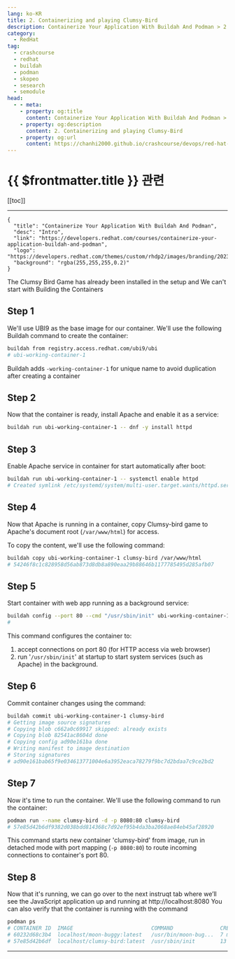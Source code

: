 ```yaml
---
lang: ko-KR
title: 2. Containerizing and playing Clumsy-Bird
description: Containerize Your Application With Buildah And Podman > 2. Containerizing and playing Clumsy-Bird
category:
  - RedHat
tag: 
  - crashcourse
  - redhat
  - buildah
  - podman
  - skopeo
  - sesearch
  - semodule
head:
  - - meta:
    - property: og:title
      content: Containerize Your Application With Buildah And Podman > 2. Containerizing and playing Clumsy-Bird
    - property: og:description
      content: 2. Containerizing and playing Clumsy-Bird
    - property: og:url
      content: https://chanhi2000.github.io/crashcourse/devops/red-hat-containerize-your-application-w-buildah-and-podman/02.html
---
```


# {{ $frontmatter.title }} 관련
[[toc]]

---

```component VPCard
{
  "title": "Containerize Your Application With Buildah And Podman",
  "desc": "Intro",
  "link": "https://developers.redhat.com/courses/containerize-your-application-buildah-and-podman",
  "logo": "https://developers.redhat.com/themes/custom/rhdp2/images/branding/2023_RHDLogo_black_text.svg",
  "background": "rgba(255,255,255,0.2)"
}
```

The Clumsy Bird Game has already been installed in the setup and We can't start with Building the Containers

## Step 1

We'll use UBI9 as the base image for our container. We'll use the following Buildah command to create the container:

```sh
buildah from registry.access.redhat.com/ubi9/ubi
# ubi-working-container-1
```

Buildah adds `-working-container-1` for unique name to avoid duplication after creating a container

## Step 2

Now that the container is ready, install Apache and enable it as a service:

```sh
buildah run ubi-working-container-1 -- dnf -y install httpd
```

## Step 3

Enable Apache service in container for start automatically after boot:

```sh
buildah run ubi-working-container-1 -- systemctl enable httpd
# Created symlink /etc/systemd/system/multi-user.target.wants/httpd.service → /usr/lib/systemd/system/httpd.service.
```

## Step 4

Now that Apache is running in a container, copy Clumsy-bird game to Apache's document root (<FontIcon icon="fas fa-folder-open"/>`/var/www/html`) for access.

To copy the content, we'll use the following command:

```sh
buildah copy ubi-working-container-1 clumsy-bird /var/www/html
# 54246f8c1c828958d56ab873d8db8a890eaa29b88646b1177785495d285afb07
```

## Step 5

Start container with web app running as a background service:

```sh
buildah config --port 80 --cmd "/usr/sbin/init" ubi-working-container-1
#
```

This command configures the container to:

1. accept connections on port 80 (for HTTP access via web browser)
2. run '`/usr/sbin/init`' at startup to start system services (such as Apache) in the background.

## Step 6

Commit container changes using the command:

```sh
buildah commit ubi-working-container-1 clumsy-bird
# Getting image source signatures
# Copying blob c662a0c69917 skipped: already exists  
# Copying blob 82541ac8604d done  
# Copying config ad90e161ba done  
# Writing manifest to image destination
# Storing signatures
# ad90e161bab65f9e034613771004e6a3952eaca78279f9bc7d2bdaa7c9ce2bd2
```

## Step 7

Now it's time to run the container. We'll use the following command to run the container:

```sh
podman run --name clumsy-bird -d -p 8080:80 clumsy-bird
# 57e85d42b6df9382d038bdd814368c7d92ef95b4da3ba2068ae84eb45af28920
```

This command starts new container 'clumsy-bird' from image, run in detached mode with port mapping (`-p 8080:80`) to route incoming connections to container's port 80.

## Step 8

Now that it's running, we can go over to the next instruqt tab where we’ll see the JavaScript application up and running at http://localhost:8080
You can also verify that the container is running with the command

```sh
podman ps
# CONTAINER ID  IMAGE                         COMMAND               CREATED         STATUS         PORTS                 NAMES
# 60232d68c3b4  localhost/moon-buggy:latest   /usr/bin/moon-bug...  7 minutes ago   Up 7 minutes                         moon-buggy
# 57e85d42b6df  localhost/clumsy-bird:latest  /usr/sbin/init        13 seconds ago  Up 13 seconds  0.0.0.0:8080->80/tcp  clumsy-bird
```

---

<TagLinks />